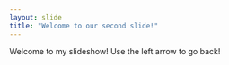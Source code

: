 ```yaml
---
layout: slide
title: "Welcome to our second slide!"
---
```

Welcome to my slideshow!
Use the left arrow to go back!
<Test message>
